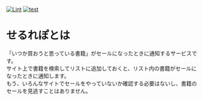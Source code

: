 [![Lint](https://github.com/FUGA0618/serurepo/actions/workflows/lint.yml/badge.svg)](https://github.com/FUGA0618/serurepo/actions/workflows/lint.yml)
[![test](https://github.com/FUGA0618/serurepo/actions/workflows/test.yml/badge.svg)](https://github.com/FUGA0618/serurepo/actions/workflows/test.yml)

# せるれぽとは
「いつか買おうと思っている書籍」がセールになったときに通知するサービスです。<br>
サイト上で書籍を検索してリストに追加しておくと、リスト内の書籍がセールになったときに通知します。<br>
もう、いろんなサイトでセールをやっていないか確認する必要はないし、書籍のセールを見逃すことはありません。
